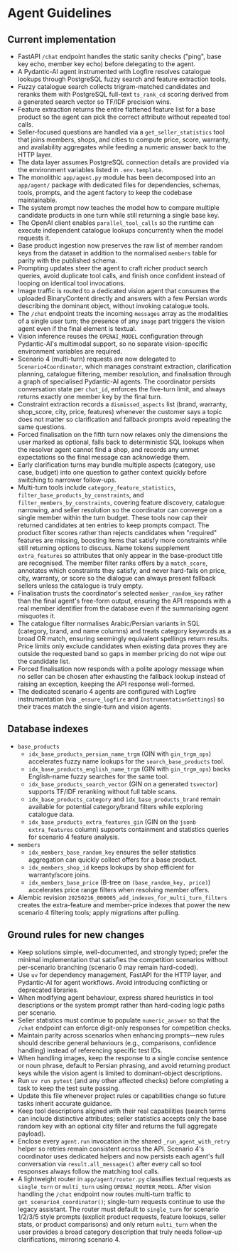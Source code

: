 # Agent Guidelines

## Current implementation
- FastAPI `/chat` endpoint handles the static sanity checks ("ping", base key echo, member key echo) before delegating to the agent.
- A Pydantic-AI agent instrumented with Logfire resolves catalogue lookups through PostgreSQL fuzzy search and feature extraction tools.
- Fuzzy catalogue search collects trigram-matched candidates and reranks them with PostgreSQL full-text `ts_rank_cd` scoring derived from a generated search vector so TF/IDF precision wins.
- Feature extraction returns the entire flattened feature list for a base product so the agent can pick the correct attribute without repeated tool calls.
- Seller-focused questions are handled via a `get_seller_statistics` tool that joins members, shops, and cities to compute price, score, warranty, and availability aggregates while feeding a numeric answer back to the HTTP layer.
- The data layer assumes PostgreSQL connection details are provided via the environment variables listed in `.env.template`.
- The monolithic `app/agent.py` module has been decomposed into an `app/agent/` package with dedicated files for dependencies, schemas, tools, prompts, and the agent factory to keep the codebase maintainable.
- The system prompt now teaches the model how to compare multiple candidate products in one turn while still returning a single base key.
- The OpenAI client enables `parallel_tool_calls` so the runtime can execute independent catalogue lookups concurrently when the model requests it.
- Base product ingestion now preserves the raw list of member random keys from the dataset in addition to the normalised `members` table for parity with the published schema.
- Prompting updates steer the agent to craft richer product search queries, avoid duplicate tool calls, and finish once confident instead of looping on identical tool invocations.
- Image traffic is routed to a dedicated vision agent that consumes the uploaded BinaryContent directly and answers with a few Persian words describing the dominant object, without invoking catalogue tools.
- The `/chat` endpoint treats the incoming `messages` array as the modalities of a single user turn; the presence of any `image` part triggers the vision agent even if the final element is textual.
- Vision inference reuses the `OPENAI_MODEL` configuration through Pydantic-AI's multimodal support, so no separate vision-specific environment variables are required.
- Scenario 4 (multi-turn) requests are now delegated to `Scenario4Coordinator`, which manages constraint extraction, clarification planning, catalogue filtering, member resolution, and finalisation through a graph of specialised Pydantic-AI agents. The coordinator persists conversation state per `chat_id`, enforces the five-turn limit, and always returns exactly one member key by the final turn.
- Constraint extraction records a `dismissed_aspects` list (brand, warranty, shop_score, city, price, features) whenever the customer says a topic does not matter so clarification and fallback prompts avoid repeating the same questions.
- Forced finalisation on the fifth turn now relaxes only the dimensions the user marked as optional, falls back to deterministic SQL lookups when the resolver agent cannot find a shop, and records any unmet expectations so the final message can acknowledge them.
- Early clarification turns may bundle multiple aspects (category, use case, budget) into one question to gather context quickly before switching to narrower follow-ups.
- Multi-turn tools include `category_feature_statistics`, `filter_base_products_by_constraints`, and `filter_members_by_constraints`, covering feature discovery, catalogue narrowing, and seller resolution so the coordinator can converge on a single member within the turn budget. These tools now cap their returned candidates at ten entries to keep prompts compact. The product filter scores rather than rejects candidates when "required" features are missing, boosting items that satisfy more constraints while still returning options to discuss. Name tokens supplement `extra_features` so attributes that only appear in the base-product title are recognised. The member filter ranks offers by a `match_score`, annotates which constraints they satisfy, and never hard-fails on price, city, warranty, or score so the dialogue can always present fallback sellers unless the catalogue is truly empty.
- Finalisation trusts the coordinator's selected `member_random_key` rather than the final agent's free-form output, ensuring the API responds with a real member identifier from the database even if the summarising agent misquotes it.
- The catalogue filter normalises Arabic/Persian variants in SQL (category, brand, and name columns) and treats category keywords as a broad OR match, ensuring seemingly equivalent spellings return results. Price limits only exclude candidates when existing data proves they are outside the requested band so gaps in member pricing do not wipe out the candidate list.
- Forced finalisation now responds with a polite apology message when no seller can be chosen after exhausting the fallback lookup instead of raising an exception, keeping the API response well-formed.
- The dedicated scenario 4 agents are configured with Logfire instrumentation (via `_ensure_logfire` and `InstrumentationSettings`) so their traces match the single-turn and vision agents.

## Database indexes
- `base_products`
  - `idx_base_products_persian_name_trgm` (GIN with `gin_trgm_ops`) accelerates fuzzy name lookups for the `search_base_products` tool.
  - `idx_base_products_english_name_trgm` (GIN with `gin_trgm_ops`) backs English-name fuzzy searches for the same tool.
  - `idx_base_products_search_vector` (GIN on a generated `tsvector`) supports TF/IDF reranking without full table scans.
  - `idx_base_products_category` and `idx_base_products_brand` remain available for potential category/brand filters while exploring catalogue data.
  - `idx_base_products_extra_features_gin` (GIN on the `jsonb` `extra_features` column) supports containment and statistics queries for scenario 4 feature analysis.
- `members`
  - `idx_members_base_random_key` ensures the seller statistics aggregation can quickly collect offers for a base product.
  - `idx_members_shop_id` keeps lookups by shop efficient for warranty/score joins.
  - `idx_members_base_price` (B-tree on `(base_random_key, price)`) accelerates price range filters when resolving member offers.
- Alembic revision `20250216_000005_add_indexes_for_multi_turn_filters` creates the extra-feature and member-price indexes that power the new scenario 4 filtering tools; apply migrations after pulling.

## Ground rules for new changes
- Keep solutions simple, well-documented, and strongly typed; prefer the minimal implementation that satisfies the competition scenarios without per-scenario branching (scenario 0 may remain hard-coded).
- Use `uv` for dependency management, FastAPI for the HTTP layer, and Pydantic-AI for agent workflows. Avoid introducing conflicting or deprecated libraries.
- When modifying agent behaviour, express shared heuristics in tool descriptions or the system prompt rather than hard-coding logic paths per scenario.
- Seller statistics must continue to populate `numeric_answer` so that the `/chat` endpoint can enforce digit-only responses for competition checks.
- Maintain parity across scenarios when enhancing prompts—new rules should describe general behaviours (e.g., comparisons, confidence handling) instead of referencing specific test IDs.
- When handling images, keep the response to a single concise sentence or noun phrase, default to Persian phrasing, and avoid returning product keys while the vision agent is limited to dominant-object descriptions.
- Run `uv run pytest` (and any other affected checks) before completing a task to keep the test suite passing.
- Update this file whenever project rules or capabilities change so future tasks inherit accurate guidance.
- Keep tool descriptions aligned with their real capabilities (search terms can include distinctive attributes; seller statistics accepts only the base random key with an optional city filter and returns the full aggregate payload).
- Enclose every `agent.run` invocation in the shared `_run_agent_with_retry` helper so retries remain consistent across the API. Scenario 4's coordinator uses dedicated helpers and now persists each agent's full conversation via `result.all_messages()` after every call so tool responses always follow the matching tool calls.
- A lightweight router in `app/agent/router.py` classifies textual requests as `single_turn` or `multi_turn` using `OPENAI_ROUTER_MODEL`. After vision handling the `/chat` endpoint now routes multi-turn traffic to `get_scenario4_coordinator()`; single-turn requests continue to use the legacy assistant. The router must default to `single_turn` for scenario 1/2/3/5 style prompts (explicit product requests, feature lookups, seller stats, or product comparisons) and only return `multi_turn` when the user provides a broad category description that truly needs follow-up clarifications, mirroring scenario 4.
